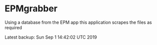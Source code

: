 # EPMgrabber
Using a database from the EPM app this application scrapes the files as required


Latest backup: Sun Sep 1 14:42:02 UTC 2019
